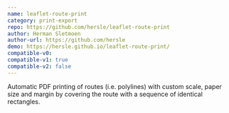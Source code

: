```yaml
---
name: leaflet-route-print
category: print-export
repo: https://github.com/hersle/leaflet-route-print
author: Herman Sletmoen
author-url: https://github.com/hersle
demo: https://hersle.github.io/leaflet-route-print/
compatible-v0:
compatible-v1: true
compatible-v2: false
---
```


Automatic PDF printing of routes (i.e. polylines) with custom scale, paper size and margin by covering the route with a sequence of identical rectangles.
